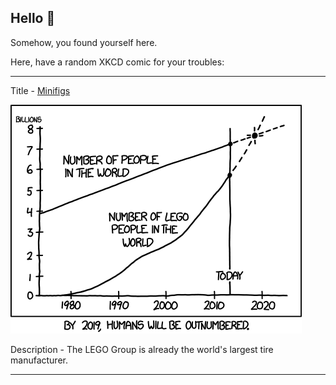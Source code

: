 ## Hello 👀

Somehow, you found yourself here.

Here, have a random XKCD comic for your troubles:

-----------------------------------

Title - [Minifigs](https://xkcd.com/1281)

![Minifigs](./random_comic.png)

Description - The LEGO Group is already the world's largest tire manufacturer.

-----------------------------------